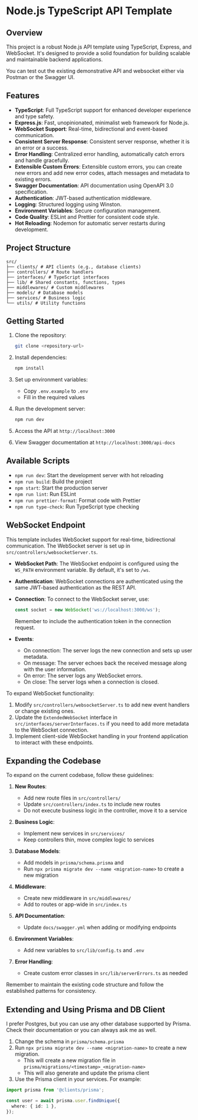 # Node.js TypeScript API Template

## Overview

This project is a robust Node.js API template using TypeScript, Express, and WebSocket. It's designed to provide a solid foundation for building scalable and maintainable backend applications.

You can test out the existing demonstrative API and websocket either via Postman or the Swagger UI.

## Features

- **TypeScript**: Full TypeScript support for enhanced developer experience and type safety.
- **Express.js**: Fast, unopinionated, minimalist web framework for Node.js.
- **WebSocket Support**: Real-time, bidirectional and event-based communication.
- **Consistent Server Response**: Consistent server response, whether it is an error or a success.
- **Error Handling**: Centralized error handling, automatically catch errors and handle gracefully.
- **Extensible Custom Errors**: Extensible custom errors, you can create new errors and add new error codes, attach messages and metadata to existing errors.
- **Swagger Documentation**: API documentation using OpenAPI 3.0 specification.
- **Authentication**: JWT-based authentication middleware.
- **Logging**: Structured logging using Winston.
- **Environment Variables**: Secure configuration management.
- **Code Quality**: ESLint and Prettier for consistent code style.
- **Hot Reloading**: Nodemon for automatic server restarts during development.

## Project Structure

```plaintext
src/
├── clients/ # API clients (e.g., database clients)
├── controllers/ # Route handlers
├── interfaces/ # TypeScript interfaces
├── lib/ # Shared constants, functions, types
├── middlewares/ # Custom middlewares
├── models/ # Database models
├── services/ # Business logic
└── utils/ # Utility functions
```

## Getting Started

1. Clone the repository:

   ```bash
   git clone <repository-url>
   ```

2. Install dependencies:

   ```bash
   npm install
   ```

3. Set up environment variables:

   - Copy `.env.example` to `.env`
   - Fill in the required values

4. Run the development server:

   ```bash
   npm run dev
   ```

5. Access the API at `http://localhost:3000`
6. View Swagger documentation at `http://localhost:3000/api-docs`

## Available Scripts

- `npm run dev`: Start the development server with hot reloading
- `npm run build`: Build the project
- `npm start`: Start the production server
- `npm run lint`: Run ESLint
- `npm run prettier-format`: Format code with Prettier
- `npm run type-check`: Run TypeScript type checking

## WebSocket Endpoint

This template includes WebSocket support for real-time, bidirectional communication. The WebSocket server is set up in `src/controllers/websocketServer.ts`.

- **WebSocket Path**: The WebSocket endpoint is configured using the `WS_PATH` environment variable. By default, it's set to `/ws`.
- **Authentication**: WebSocket connections are authenticated using the same JWT-based authentication as the REST API.
- **Connection**: To connect to the WebSocket server, use:

  ```javascript
  const socket = new WebSocket('ws://localhost:3000/ws');
  ```

  Remember to include the authentication token in the connection request.

- **Events**:
  - On connection: The server logs the new connection and sets up user metadata.
  - On message: The server echoes back the received message along with the user information.
  - On error: The server logs any WebSocket errors.
  - On close: The server logs when a connection is closed.

To expand WebSocket functionality:

1. Modify `src/controllers/websocketServer.ts` to add new event handlers or change existing ones.
2. Update the `ExtendedWebSocket` interface in `src/interfaces/serverInterfaces.ts` if you need to add more metadata to the WebSocket connection.
3. Implement client-side WebSocket handling in your frontend application to interact with these endpoints.

## Expanding the Codebase

To expand on the current codebase, follow these guidelines:

1. **New Routes**:

   - Add new route files in `src/controllers/`
   - Update `src/controllers/index.ts` to include new routes
   - Do not execute business logic in the controller, move it to a service

2. **Business Logic**:

   - Implement new services in `src/services/`
   - Keep controllers thin, move complex logic to services

3. **Database Models**:

   - Add models in `prisma/schema.prisma` and
   - Run `npx prisma migrate dev --name <migration-name>` to create a new migration

4. **Middleware**:

   - Create new middleware in `src/middlewares/`
   - Add to routes or app-wide in `src/index.ts`

5. **API Documentation**:

   - Update `docs/swagger.yml` when adding or modifying endpoints

6. **Environment Variables**:

   - Add new variables to `src/lib/config.ts` and `.env`

7. **Error Handling**:

   - Create custom error classes in `src/lib/serverErrors.ts` as needed

Remember to maintain the existing code structure and follow the established patterns for consistency.

## Extending and Using Prisma and DB Client

I prefer Postgres, but you can use any other database supported by Prisma. Check their documentation or you can always ask me as well.

1. Change the schema in `prisma/schema.prisma`
2. Run `npx prisma migrate dev --name <migration-name>` to create a new migration.
   - This will create a new migration file in `prisma/migrations/<timestamp>_<migration-name>`
   - This will also generate and update the prisma client
3. Use the Prisma client in your services. For example:

```typescript
import prisma from '@clients/prisma';

const user = await prisma.user.findUnique({
  where: { id: 1 },
});
```
